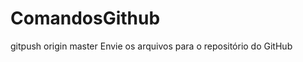 # ComandosGithub
gitpush origin master                                                                                                                                                                            Envie os arquivos para o repositório do GitHub
   
   
   
